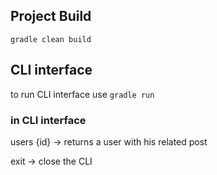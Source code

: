 ## Project Build #
`gradle clean build`

## CLI interface ##

to run CLI interface use `gradle run`

### in CLI interface ###

users {id} -> returns a user with his related post

exit -> close the CLI 
